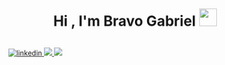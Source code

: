 <h1 align="center">Hi , I'm Bravo Gabriel <img src="https://media.giphy.com/media/hvRJCLFzcasrR4ia7z/giphy.gif" width="35"></h1>
<br>
  <a href="https://linkedin.com/in/agustin-bravo-64b015163" target="_blank">
  <img src=https://img.shields.io/badge/linkedin-%2300acee.svg?color=405DE6&style=for-the-badge&logo=linkedin&logoColor=white alt=linkedin style="margin-bottom: 5px;" />
  </a>
  <a href="https://wa.me/3518049984" target="_blank">
  <img src="https://img.shields.io/badge/WhatsApp-25D366?style=for-the-badge&logo=whatsapp&logoColor=white"/>
  </a>
  <a href="https://wa.me/3518049984" target="_blank">
  <img src="https://img.shields.io/badge/Gmail-D14836?style=for-the-badge&logo=gmail&logoColor=white"/>
  </a>
